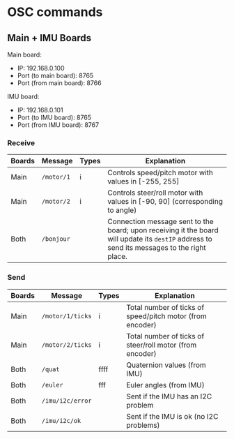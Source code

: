 # OSC commands

## Main + IMU Boards

Main board:
* IP: 192.168.0.100
* Port (to main board): 8765
* Port (from main board): 8766

IMU board:
* IP: 192.168.0.101
* Port (to IMU board): 8765
* Port (from IMU board): 8767

### Receive

| Boards | Message        | Types | Explanation |
| ------ | -------------- | ----- | ----------- |
| Main   | ```/motor/1``` | i     | Controls speed/pitch motor with values in [-255, 255] |
| Main   | ```/motor/2``` | i     | Controls steer/roll motor with values in [-90, 90] (corresponding to angle) |
| Both   | ```/bonjour``` |       | Connection message sent to the board; upon receiving it the board will update its ```destIP``` address to send its messages to the right place. |

### Send

| Boards | Message              | Types | Explanation |
| ------ | -------------------- | ----- | ----------- |
| Main   | ```/motor/1/ticks``` | i     | Total number of ticks of speed/pitch motor (from encoder) |
| Main   | ```/motor/2/ticks``` | i     | Total number of ticks of steer/roll motor (from encoder) |
| Both   | ```/quat```          | ffff  | Quaternion values (from IMU) |
| Both   | ```/euler```         | fff   | Euler angles (from IMU) |
| Both   | ```/imu/i2c/error``` |       | Sent if the IMU has an I2C problem |
| Both   | ```/imu/i2c/ok```    |       | Sent if the IMU is ok (no I2C problems) |


